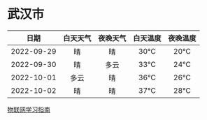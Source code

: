 # 武汉市
|日期|白天天气|夜晚天气|白天温度|夜晚温度|
|:--:|:--:|:--:|:--:|:--:|
|2022-09-29|晴|晴|30℃|20℃|
|2022-09-30|晴|多云|33℃|24℃|
|2022-10-01|多云|晴|36℃|26℃|
|2022-10-02|晴|晴|37℃|28℃|
 
[物联网学习指南](http://doc.lziqi.top/IoT)
